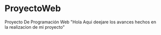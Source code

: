 # ProyectoWeb
Proyecto De Programación Web
"Hola Aqui deejare los avances hechos en la realizacion de mi proyecto"
